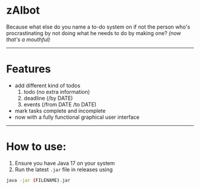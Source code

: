 # zAIbot

Because what else do you name a to-do system on if not the person who's
procrastinating by not doing what he needs to do by making one?
_(now that's a mouthful)_

---

# Features

- add different kind of todos
  1. todo (no extra information)
  2. deadline (/by DATE)
  3. events (/from DATE /to DATE)
- mark tasks complete and incomplete
- now with a fully functional graphical user interface

---

# How to use:

1. Ensure you have Java 17 on your system
2. Run the latest `.jar` file in releases using
```BASH
java -jar (FILENAME).jar
```


